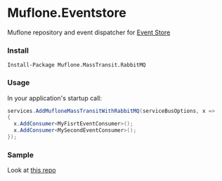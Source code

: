 # Muflone.Eventstore
Muflone repository and event dispatcher for [Event Store](https://eventstore.org "Event store's Homepage")
 
### Install ###
`Install-Package Muflone.MassTransit.RabbitMQ`

### Usage ###

In your application's startup call:

```csharp
services.AddMufloneMassTransitWithRabbitMQ(serviceBusOptions, x =>
{
  x.AddConsumer<MyFisrtEventConsumer>();  
  x.AddConsumer<MySecondEventConsumer>();
});
```

### Sample ###
Look at [this repo](https://github.com/CQRS-Muflone/CQRS-ES_testing_workshop)
